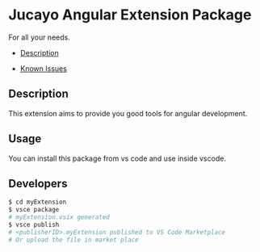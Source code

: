 # Jucayo Angular Extension Package
For all your needs.

-   [Description](#description)

-   [Known Issues](#known-issues)

## Description
This extension aims to provide you good tools for angular development.

## Usage
You can install this package from vs code and use inside vscode.

## Developers
```sh
$ cd myExtension
$ vsce package
# myExtension.vsix generated
$ vsce publish
# <publisherID>.myExtension published to VS Code Marketplace
# Or upload the file in market place
```